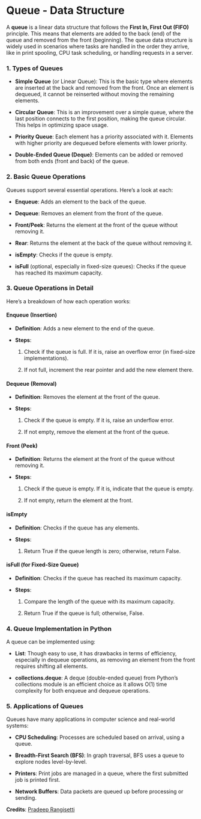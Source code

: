 <h1>Queue - Data Structure</h1>

A **queue** is a linear data structure that follows the **First In, First Out (FIFO)** principle. This means that elements are added to the back (end) of the queue and removed from the front (beginning). The queue data structure is widely used in scenarios where tasks are handled in the order they arrive, like in print spooling, CPU task scheduling, or handling requests in a server.

### 1\. **Types of Queues**

*   **Simple Queue** (or Linear Queue): This is the basic type where elements are inserted at the back and removed from the front. Once an element is dequeued, it cannot be reinserted without moving the remaining elements.
    
*   **Circular Queue**: This is an improvement over a simple queue, where the last position connects to the first position, making the queue circular. This helps in optimizing space usage.
    
*   **Priority Queue**: Each element has a priority associated with it. Elements with higher priority are dequeued before elements with lower priority.
    
*   **Double-Ended Queue (Deque)**: Elements can be added or removed from both ends (front and back) of the queue.
    

### 2\. **Basic Queue Operations**

Queues support several essential operations. Here’s a look at each:

*   **Enqueue**: Adds an element to the back of the queue.
    
*   **Dequeue**: Removes an element from the front of the queue.
    
*   **Front/Peek**: Returns the element at the front of the queue without removing it.
    
*   **Rear**: Returns the element at the back of the queue without removing it.
    
*   **isEmpty**: Checks if the queue is empty.
    
*   **isFull** (optional, especially in fixed-size queues): Checks if the queue has reached its maximum capacity.
    

### 3\. **Queue Operations in Detail**

Here’s a breakdown of how each operation works:

#### Enqueue (Insertion)

*   **Definition**: Adds a new element to the end of the queue.
    
*   **Steps**:
    
    1.  Check if the queue is full. If it is, raise an overflow error (in fixed-size implementations).
        
    2.  If not full, increment the rear pointer and add the new element there.
        

#### Dequeue (Removal)

*   **Definition**: Removes the element at the front of the queue.
    
*   **Steps**:
    
    1.  Check if the queue is empty. If it is, raise an underflow error.
        
    2.  If not empty, remove the element at the front of the queue.
        

#### Front (Peek)

*   **Definition**: Returns the element at the front of the queue without removing it.
    
*   **Steps**:
    
    1.  Check if the queue is empty. If it is, indicate that the queue is empty.
        
    2.  If not empty, return the element at the front.
        

#### isEmpty

*   **Definition**: Checks if the queue has any elements.
    
*   **Steps**:
    
    1.  Return True if the queue length is zero; otherwise, return False.
        

#### isFull (for Fixed-Size Queue)

*   **Definition**: Checks if the queue has reached its maximum capacity.
    
*   **Steps**:
    
    1.  Compare the length of the queue with its maximum capacity.
        
    2.  Return True if the queue is full; otherwise, False.
        

### 4\. **Queue Implementation in Python**

A queue can be implemented using:

*   **List**: Though easy to use, it has drawbacks in terms of efficiency, especially in dequeue operations, as removing an element from the front requires shifting all elements.
    
*   **collections.deque**: A deque (double-ended queue) from Python’s collections module is an efficient choice as it allows O(1) time complexity for both enqueue and dequeue operations.
    

### 5\. **Applications of Queues**

Queues have many applications in computer science and real-world systems:

*   **CPU Scheduling**: Processes are scheduled based on arrival, using a queue.
    
*   **Breadth-First Search (BFS)**: In graph traversal, BFS uses a queue to explore nodes level-by-level.
    
*   **Printers**: Print jobs are managed in a queue, where the first submitted job is printed first.
    
*   **Network Buffers**: Data packets are queued up before processing or sending.</br>


<b>Credits</b>: [Pradeep Rangisetti](https://www.linkedin.com/in/pradeepbyme)